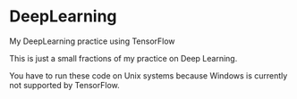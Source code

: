 # DeepLearning
My DeepLearning practice using TensorFlow

This is just a small fractions of my practice on Deep Learning.

You have to run these code on Unix systems because Windows is currently not supported by TensorFlow.
